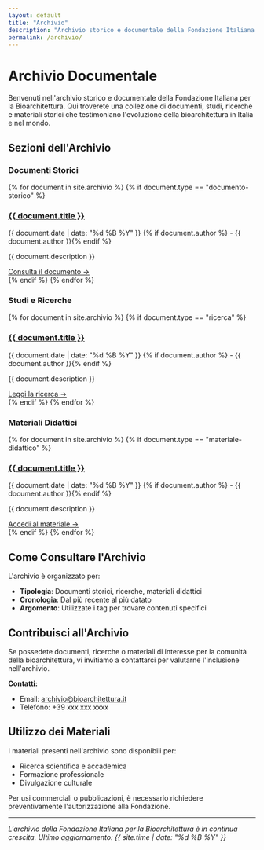 ```yaml
---
layout: default
title: "Archivio"
description: "Archivio storico e documentale della Fondazione Italiana per la Bioarchitettura, con documenti, studi e materiali di ricerca."
permalink: /archivio/
---
```


# Archivio Documentale

Benvenuti nell'archivio storico e documentale della Fondazione Italiana per la Bioarchitettura. Qui troverete una collezione di documenti, studi, ricerche e materiali storici che testimoniano l'evoluzione della bioarchitettura in Italia e nel mondo.

## Sezioni dell'Archivio

### Documenti Storici
{% for document in site.archivio %}
  {% if document.type == "documento-storico" %}
<article class="archive-item">
  <h3><a href="{{ document.url }}">{{ document.title }}</a></h3>
  <p class="archive-meta">
    {{ document.date | date: "%d %B %Y" }}
    {% if document.author %} - {{ document.author }}{% endif %}
  </p>
  <p>{{ document.description }}</p>
  <a href="{{ document.url }}" class="read-more">Consulta il documento →</a>
</article>
  {% endif %}
{% endfor %}

### Studi e Ricerche
{% for document in site.archivio %}
  {% if document.type == "ricerca" %}
<article class="archive-item">
  <h3><a href="{{ document.url }}">{{ document.title }}</a></h3>
  <p class="archive-meta">
    {{ document.date | date: "%d %B %Y" }}
    {% if document.author %} - {{ document.author }}{% endif %}
  </p>
  <p>{{ document.description }}</p>
  <a href="{{ document.url }}" class="read-more">Leggi la ricerca →</a>
</article>
  {% endif %}
{% endfor %}

### Materiali Didattici
{% for document in site.archivio %}
  {% if document.type == "materiale-didattico" %}
<article class="archive-item">
  <h3><a href="{{ document.url }}">{{ document.title }}</a></h3>
  <p class="archive-meta">
    {{ document.date | date: "%d %B %Y" }}
    {% if document.author %} - {{ document.author }}{% endif %}
  </p>
  <p>{{ document.description }}</p>
  <a href="{{ document.url }}" class="read-more">Accedi al materiale →</a>
</article>
  {% endif %}
{% endfor %}

## Come Consultare l'Archivio

L'archivio è organizzato per:
- **Tipologia**: Documenti storici, ricerche, materiali didattici
- **Cronologia**: Dal più recente al più datato
- **Argomento**: Utilizzate i tag per trovare contenuti specifici

## Contribuisci all'Archivio

Se possedete documenti, ricerche o materiali di interesse per la comunità della bioarchitettura, vi invitiamo a contattarci per valutarne l'inclusione nell'archivio.

**Contatti:**
- Email: [archivio@bioarchitettura.it](mailto:archivio@bioarchitettura.it)
- Telefono: +39 xxx xxx xxxx

## Utilizzo dei Materiali

I materiali presenti nell'archivio sono disponibili per:
- Ricerca scientifica e accademica
- Formazione professionale
- Divulgazione culturale

Per usi commerciali o pubblicazioni, è necessario richiedere preventivamente l'autorizzazione alla Fondazione.

---

*L'archivio della Fondazione Italiana per la Bioarchitettura è in continua crescita. Ultimo aggiornamento: {{ site.time | date: "%d %B %Y" }}*
